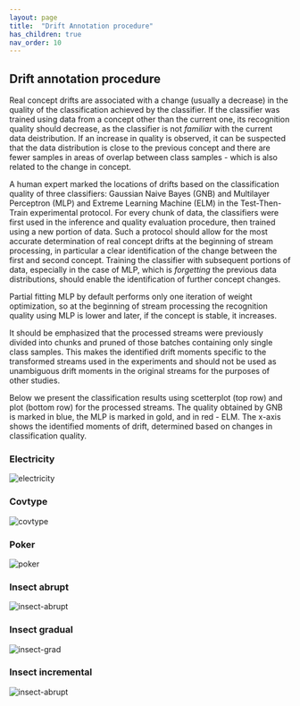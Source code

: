 ```yaml
---
layout: page
title:  "Drift Annotation procedure"
has_children: true
nav_order: 10
---
```


## Drift annotation procedure

Real concept drifts are associated with a change (usually a decrease) in the quality of the classification achieved by the classifier. If the classifier was trained using data from a concept other than the current one, its recognition quality should decrease, as the classifier is not *familiar* with the current data deistribution. If an increase in quality is observed, it can be suspected that the data distribution is close to the previous concept and there are fewer samples in areas of overlap between class samples - which is also related to the change in concept.

A human expert marked the locations of drifts based on the classification quality of three classifiers: Gaussian Naive Bayes (GNB) and Multilayer Perceptron (MLP) and Extreme Learning Machine (ELM) in the Test-Then-Train experimental protocol. For every chunk of data, the classifiers were first used in the inference and quality evaluation procedure, then trained using a new portion of data. Such a protocol should allow for the most accurate determination of real concept drifts at the beginning of stream processing, in particular a clear identification of the change between the first and second concept. Training the classifier with subsequent portions of data, especially in the case of MLP, which is *forgetting* the previous data distributions, should enable the identification of further concept changes.

Partial fitting MLP by default performs only one iteration of weight optimization, so at the beginning of stream processing the recognition quality using MLP is lower and later, if the concept is stable, it increases.

It should be emphasized that the processed streams were previously divided into chunks and pruned of those batches containing only single class samples. This makes the identified drift moments specific to the transformed streams used in the experiments and should not be used as unambiguous drift moments in the original streams for the purposes of other studies.

Below we present the classification results using scetterplot (top row) and plot (bottom row) for the processed streams. The quality obtained by GNB is marked in blue, the MLP is marked in gold, and in red - ELM. The x-axis shows the identified moments of drift, determined based on changes in classification quality.

### Electricity
![electricity](/meta-concept-descriptor/fig_stream/electricity.png)

### Covtype
![covtype](/meta-concept-descriptor/fig_stream/covtypeNorm-1-2vsAll-pruned.png)

### Poker
![poker](/meta-concept-descriptor/fig_stream/poker-lsn-1-2vsAll-pruned.png)

### Insect abrupt
![insect-abrupt](/meta-concept-descriptor/fig_stream/INSECTS-abrupt_imbalanced_norm.png)

### Insect gradual
![insect-grad](/meta-concept-descriptor/fig_stream/INSECTS-gradual_imbalanced_norm.png)

### Insect incremental
![insect-abrupt](/meta-concept-descriptor/fig_stream/INSECTS-incremental_imbalanced_norm.png)